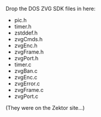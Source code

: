 Drop the DOS ZVG SDK files in here:

- pic.h
- timer.h
- zstddef.h
- zvgCmds.h
- zvgEnc.h
- zvgFrame.h
- zvgPort.h
- timer.c
- zvgBan.c
- zvgEnc.c
- zvgError.c
- zvgFrame.c
- zvgPort.c

(They were on the Zektor site...)

